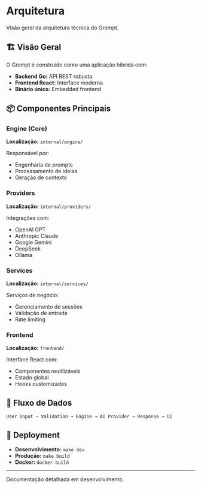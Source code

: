 # Arquitetura

Visão geral da arquitetura técnica do Grompt.

## 🏗️ Visão Geral

O Grompt é construído como uma aplicação híbrida com:

- **Backend Go:** API REST robusta
- **Frontend React:** Interface moderna
- **Binário único:** Embedded frontend

## 📦 Componentes Principais

### Engine (Core)

**Localização:** `internal/engine/`

Responsável por:

- Engenharia de prompts
- Processamento de ideias
- Geração de contexto

### Providers

**Localização:** `internal/providers/`

Integrações com:

- OpenAI GPT
- Anthropic Claude
- Google Gemini
- DeepSeek
- Ollama

### Services

**Localização:** `internal/services/`

Serviços de negócio:

- Gerenciamento de sessões
- Validação de entrada
- Rate limiting

### Frontend

**Localização:** `frontend/`

Interface React com:

- Componentes reutilizáveis
- Estado global
- Hooks customizados

## 🔄 Fluxo de Dados

```plaintext
User Input → Validation → Engine → AI Provider → Response → UI
```

## 🚀 Deployment

- **Desenvolvimento:** `make dev`
- **Produção:** `make build`
- **Docker:** `docker build`

---

Documentação detalhada em desenvolvimento.

